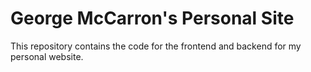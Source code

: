 # George McCarron's Personal Site

This repository contains the code for the frontend and backend for my personal website.